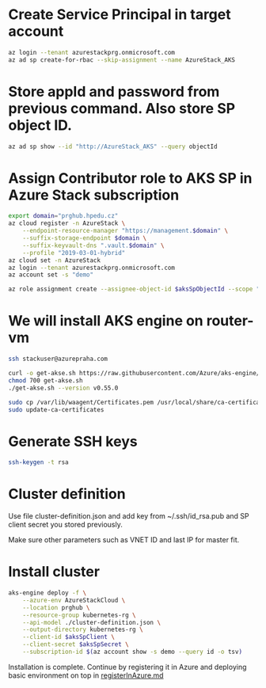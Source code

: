# Create Service Principal in target account

```bash
az login --tenant azurestackprg.onmicrosoft.com
az ad sp create-for-rbac --skip-assignment --name AzureStack_AKS
```

# Store appId and password from previous command. Also store SP object ID.

```bash
az ad sp show --id "http://AzureStack_AKS" --query objectId
```

# Assign Contributor role to AKS SP in Azure Stack subscription

```bash
export domain="prghub.hpedu.cz"
az cloud register -n AzureStack \
    --endpoint-resource-manager "https://management.$domain" \
    --suffix-storage-endpoint $domain \
    --suffix-keyvault-dns ".vault.$domain" \
    --profile "2019-03-01-hybrid"
az cloud set -n AzureStack
az login --tenant azurestackprg.onmicrosoft.com
az account set -s "demo"

az role assignment create --assignee-object-id $aksSpObjectId --scope "/subscriptions/$(az account show -s demo --query id -o tsv)" --role Contributor
```

# We will install AKS engine on router-vm

```bash
ssh stackuser@azurepraha.com

curl -o get-akse.sh https://raw.githubusercontent.com/Azure/aks-engine/master/scripts/get-akse.sh
chmod 700 get-akse.sh
./get-akse.sh --version v0.55.0

sudo cp /var/lib/waagent/Certificates.pem /usr/local/share/ca-certificates/azurestackca.crt 
sudo update-ca-certificates
```

# Generate SSH keys

```bash
ssh-keygen -t rsa
```

# Cluster definition
Use file cluster-definition.json and add key from ~/.ssh/id_rsa.pub and SP client secret you stored previously. 

Make sure other parameters such as VNET ID and last IP for master fit.

# Install cluster

```bash
aks-engine deploy -f \
    --azure-env AzureStackCloud \
    --location prghub \
    --resource-group kubernetes-rg \
    --api-model ./cluster-definition.json \
    --output-directory kubernetes-rg \
    --client-id $aksSpClient \
    --client-secret $aksSpSecret \
    --subscription-id $(az account show -s demo --query id -o tsv)
```

Installation is complete. Continue by registering it in Azure and deploying basic environment on top in [registerInAzure.md](registerInAzure.md)


